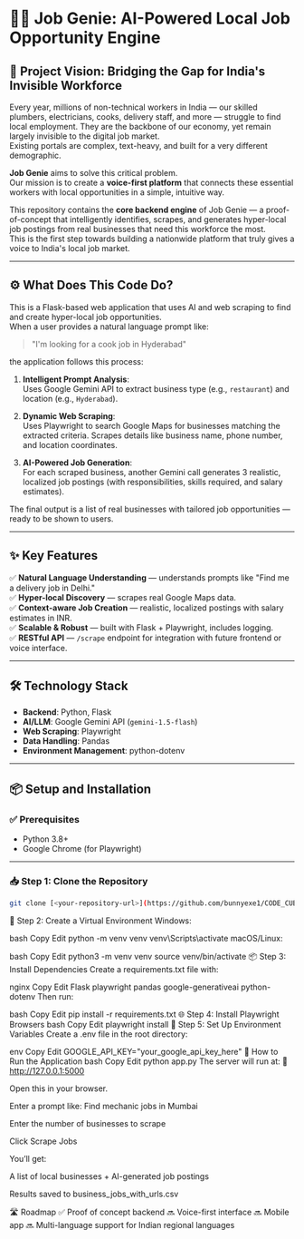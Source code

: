 # 🧞‍♂️ Job Genie: AI-Powered Local Job Opportunity Engine

## 🌟 Project Vision: Bridging the Gap for India's Invisible Workforce
Every year, millions of non-technical workers in India — our skilled plumbers, electricians, cooks, delivery staff, and more — struggle to find local employment. They are the backbone of our economy, yet remain largely invisible to the digital job market.  
Existing portals are complex, text-heavy, and built for a very different demographic.

**Job Genie** aims to solve this critical problem.  
Our mission is to create a **voice-first platform** that connects these essential workers with local opportunities in a simple, intuitive way.

This repository contains the **core backend engine** of Job Genie — a proof-of-concept that intelligently identifies, scrapes, and generates hyper-local job postings from real businesses that need this workforce the most.  
This is the first step towards building a nationwide platform that truly gives a voice to India's local job market.

---

## ⚙️ What Does This Code Do?
This is a Flask-based web application that uses AI and web scraping to find and create hyper-local job opportunities.  
When a user provides a natural language prompt like:
> "I'm looking for a cook job in Hyderabad"

the application follows this process:
1. **Intelligent Prompt Analysis**:  
   Uses Google Gemini API to extract business type (e.g., `restaurant`) and location (e.g., `Hyderabad`).

2. **Dynamic Web Scraping**:  
   Uses Playwright to search Google Maps for businesses matching the extracted criteria. Scrapes details like business name, phone number, and location coordinates.

3. **AI-Powered Job Generation**:  
   For each scraped business, another Gemini call generates 3 realistic, localized job postings (with responsibilities, skills required, and salary estimates).

The final output is a list of real businesses with tailored job opportunities — ready to be shown to users.

---

## ✨ Key Features
✅ **Natural Language Understanding** — understands prompts like "Find me a delivery job in Delhi."  
✅ **Hyper-local Discovery** — scrapes real Google Maps data.  
✅ **Context-aware Job Creation** — realistic, localized postings with salary estimates in INR.  
✅ **Scalable & Robust** — built with Flask + Playwright, includes logging.  
✅ **RESTful API** — `/scrape` endpoint for integration with future frontend or voice interface.

---

## 🛠️ Technology Stack
- **Backend**: Python, Flask
- **AI/LLM**: Google Gemini API (`gemini-1.5-flash`)
- **Web Scraping**: Playwright
- **Data Handling**: Pandas
- **Environment Management**: python-dotenv

---

## 📦 Setup and Installation

### ✅ Prerequisites
- Python 3.8+
- Google Chrome (for Playwright)

---

### 📥 Step 1: Clone the Repository
```bash
git clone [<your-repository-url>](https://github.com/bunnyexe1/CODE_CUBICLE_SIX_EYES)
```
🐍 Step 2: Create a Virtual Environment
Windows:

bash
Copy
Edit
python -m venv venv
venv\Scripts\activate
macOS/Linux:

bash
Copy
Edit
python3 -m venv venv
source venv/bin/activate
📦 Step 3: Install Dependencies
Create a requirements.txt file with:

nginx
Copy
Edit
Flask
playwright
pandas
google-generativeai
python-dotenv
Then run:

bash
Copy
Edit
pip install -r requirements.txt
🌐 Step 4: Install Playwright Browsers
bash
Copy
Edit
playwright install
🔑 Step 5: Set Up Environment Variables
Create a .env file in the root directory:

env
Copy
Edit
GOOGLE_API_KEY="your_google_api_key_here"
🚀 How to Run the Application
bash
Copy
Edit
python app.py
The server will run at:
📍 http://127.0.0.1:5000

Open this in your browser.

Enter a prompt like: Find mechanic jobs in Mumbai

Enter the number of businesses to scrape

Click Scrape Jobs

You’ll get:

A list of local businesses + AI-generated job postings

Results saved to business_jobs_with_urls.csv

🛣️ Roadmap
✅ Proof of concept backend
🔜 Voice-first interface
🔜 Mobile app
🔜 Multi-language support for Indian regional languages
